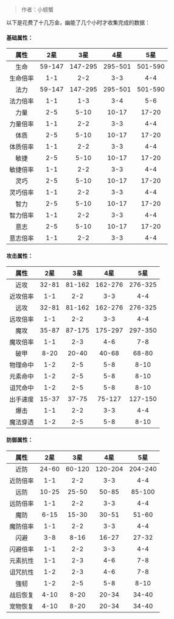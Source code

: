 > 作者：小螃蟹

以下是花费了十几万金，幽能了几个小时才收集完成的数据：


#### 基础属性：

|   属性   |   2星   |   3星   |   4星   |   5星   |
| :------: | :-----: | :-----: | :-----: | :-----: |
| 生命     | 59-147  | 147-295 | 295-501 | 501-590 |
| 生命倍率 | 1-1     | 2-2     | 3-3     | 4-4     |
| 法力     | 59-147  | 147-295 | 295-501 | 501-590 |
| 法力倍率 | 1-1     | 1-3     | 3-4     | 5-6     |
| 力量     | 2-5     | 5-10    | 10-17   | 17-20   |
| 力量倍率 | 1-1     | 2-2     | 3-3     | 4-4     |
| 体质     | 2-5     | 5-10    | 10-17   | 17-20   |
| 体质倍率 | 1-1     | 2-2     | 3-3     | 4-4     |
| 敏捷     | 2-5     | 5-10    | 10-17   | 17-20   |
| 敏捷倍率 | 1-1     | 2-2     | 3-3     | 4-4     |
| 灵巧     | 2-5     | 5-10    | 10-17   | 17-20   |
| 灵巧倍率 | 1-1     | 2-2     | 3-3     | 4-4     |
| 智力     | 2-5     | 5-10    | 10-17   | 17-20   |
| 智力倍率 | 1-1     | 2-2     | 3-3     | 4-4     |
| 意志     | 2-5     | 5-10    | 10-17   | 17-20   |
| 意志倍率 | 1-1     | 2-2     | 3-3     | 4-4     |


#### 攻击属性：

|   属性   |   2星   |   3星   |   4星   |   5星   |
| :------: | :-----: | :-----: | :-----: | :-----: |
| 近攻     | 32-81   | 81-162  | 162-276 | 276-325 |
| 近攻倍率 | 1-1     | 2-2     | 3-3     | 4-4     |
| 远攻     | 32-81   | 81-162  | 162-276 | 276-325 |
| 远攻倍率 | 1-1     | 2-2     | 3-3     | 4-4     |
| 魔攻     | 35-87   | 87-175  | 175-297 | 297-350 |
| 魔攻倍率 | 1-1     | 2-3     | 4-6     | 7-8     |
| 破甲     | 8-20    | 20-40   | 40-68   | 68-80   |
| 物理命中 | 1-2     | 2-5     | 5-8     | 8-10    |
| 元素命中 | 1-2     | 2-5     | 5-8     | 8-10    |
| 诅咒命中 | 1-2     | 2-5     | 5-8     | 8-10    |
| 出手速度 | 15-37   | 37-75   | 75-127  | 127-150 |
| 爆击     | 1-1     | 2-2     | 3-3     | 4-4     |
| 魔法穿透 | 1-2     | 2-5     | 5-8     | 8-10    |


#### 防御属性：

|   属性   |   2星   |   3星   |   4星   |   5星   |
| :------: | :-----: | :-----: | :-----: | :-----: |
| 近防     | 24-60   | 60-120  | 120-204 | 204-240 |
| 近防倍率 | 1-1     | 2-2     | 3-3     | 4-4     |
| 远防     | 10-25   | 25-50   | 50-85   | 85-100  |
| 远防倍率 | 1-1     | 2-2     | 3-3     | 4-4     |
| 魔防     | 6-15    | 15-30   | 30-51   | 51-60   |
| 魔防倍率 | 1-1     | 2-2     | 3-3     | 4-4     |
| 闪避     | 3-8     | 8-16    | 16-27   | 27-32   |
| 闪避倍率 | 1-1     | 2-2     | 3-3     | 4-4     |
| 元素抗性 | 1-1     | 2-3     | 4-6     | 7-8     |
| 诅咒抗性 | 1-2     | 2-3     | 4-6     | 7-8     |
| 強韧     | 1-2     | 2-5     | 5-8     | 8-10    |
| 战后恢复 | 4-10    | 8-20    | 20-34   | 34-40   |
| 宠物恢复 | 4-10    | 8-20    | 20-34   | 34-40   |

